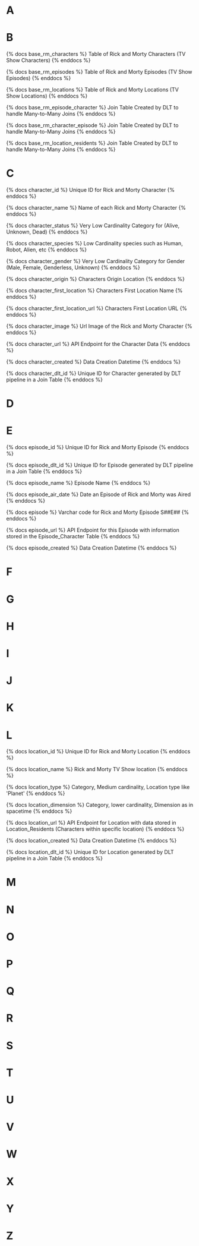 # A
# B


{% docs base_rm_characters %}
Table of Rick and Morty Characters (TV Show Characters)
{% enddocs %}

{% docs base_rm_episodes %}
Table of Rick and Morty Episodes (TV Show Episodes)
{% enddocs %}

{% docs base_rm_locations %}
Table of Rick and Morty Locations (TV Show Locations)
{% enddocs %}

{% docs base_rm_episode_character %}
Join Table Created by DLT to handle Many-to-Many Joins
{% enddocs %}

{% docs base_rm_character_episode %}
Join Table Created by DLT to handle Many-to-Many Joins
{% enddocs %}

{% docs base_rm_location_residents %}
Join Table Created by DLT to handle Many-to-Many Joins
{% enddocs %}

# C


{% docs character_id %}
Unique ID for Rick and Morty Character
{% enddocs %}

{% docs character_name %}
Name of each Rick and Morty Character
{% enddocs %}

{% docs character_status %}
Very Low Cardinality Category for (Alive, Unknown, Dead)
{% enddocs %}

{% docs character_species %}
Low Cardinality species such as Human, Robot, Alien, etc
{% enddocs %}

{% docs character_gender %}
Very Low Cardinality Category for Gender (Male, Female, Genderless, Unknown)
{% enddocs %}

{% docs character_origin %}
Characters Origin Location
{% enddocs %}

{% docs character_first_location %}
Characters First Location Name
{% enddocs %}

{% docs character_first_location_url %}
Characters First Location URL
{% enddocs %}


{% docs character_image %}
Url Image of the Rick and Morty Character
{% enddocs %}

{% docs character_url %}
API Endpoint for the Character Data
{% enddocs %}

{% docs character_created %}
Data Creation Datetime
{% enddocs %}

{% docs character_dlt_id %}
Unique ID for Character generated by DLT pipeline in a Join Table
{% enddocs %}
# D
# E

{% docs episode_id %}
Unique ID for Rick and Morty Episode
{% enddocs %}

{% docs episode_dlt_id %}
Unique ID for Episode generated by DLT pipeline in a Join Table
{% enddocs %}

{% docs episode_name %}
Episode Name
{% enddocs %}

{% docs episode_air_date %}
Date an Episode of Rick and Morty was Aired
{% enddocs %}

{% docs episode %}
Varchar code for Rick and Morty Episode S##E##
{% enddocs %}

{% docs episode_url %}
API Endpoint for this Episode with information stored in the Episode_Character Table
{% enddocs %}

{% docs episode_created %}
Data Creation Datetime
{% enddocs %}

# F
# G
# H
# I
# J
# K
# L

{% docs location_id %}
Unique ID for Rick and Morty Location
{% enddocs %}

{% docs location_name %}
Rick and Morty TV Show location
{% enddocs %}

{% docs location_type %}
Category, Medium cardinality, Location type like 'Planet'
{% enddocs %}

{% docs location_dimension %}
Category, lower cardinality, Dimension as in spacetime
{% enddocs %}

{% docs location_url %}
API Endpoint for Location with data stored in Location_Residents (Characters within specific location)
{% enddocs %}

{% docs location_created %}
Data Creation Datetime
{% enddocs %}

{% docs location_dlt_id %}
Unique ID for Location generated by DLT pipeline in a Join Table
{% enddocs %}

# M
# N
# O
# P
# Q
# R
# S
# T
# U
# V
# W
# X
# Y
# Z
